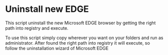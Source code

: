 # Uninstall new EDGE

This script uninstall the new Microsoft EDGE browser by getting the right path into registry and execute.

To use this script simply copy wherever you want on your folders and run as administrator.
After found the right path into registry it will execute, so follow the uninstallation wizard of Microsoft EDGE
